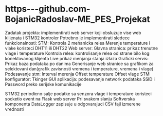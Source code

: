 # https---github.com-BojanicRadoslav-ME_PES_Projekat

Zadatak projekta:
implementirati web server koji obsluzuje vise web klijenata i STM32 kontroler
Potrebno je implementirati sledece funkcionalnosti:
STM:
  Kontrola 2 mehanicka relea
  Merenje temperature i vlake koristeci DHT11 ili DHT22
Web server:
  Glavna stranica:
    prikaz trenutne vlage i temperature
  Kontrola relea:
    kontrolisanje relea od strane bilo kog konektovanog klijenta
    Live prikaz menjanja stanja izlaza
  Graficki servis:
    Prikaz baza podataka po danima
    Generisanje web stranice sa grafikom za selektovani dan(grafik zavisnosti vremena i temperature, vremena i vlage)
  Podesavanje stm:
    Interval merenja
    Offset temperature
    Offset vlage
STM konfigurator:
  Tkinger GUI aplikacija:
    podesavanje network podataka SSID i Password preko serijske komunikacije
    
STM32 periodicno salje podatke sa senzora vlage i temperature koristeci socketio event na Flask web server
Pri svakom slanju Softverska komponenta DataLogger zapisuje u odgovarajuci CSV fajl izmerene vrednosti
